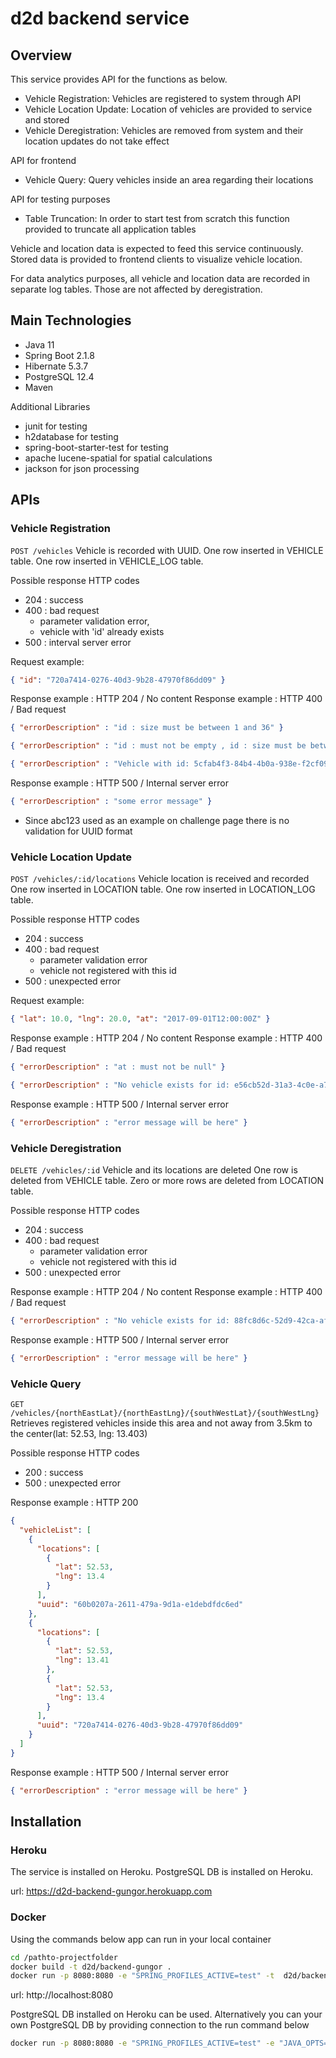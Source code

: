 # d2d backend service

## Overview

This service provides API for the functions as below.
 
* Vehicle Registration: Vehicles are registered to system through API
* Vehicle Location Update: Location of vehicles are provided to service and stored
* Vehicle Deregistration: Vehicles are removed from system and their location updates do not take effect

API for frontend
* Vehicle Query: Query vehicles inside an area regarding their locations 

API for testing purposes
* Table Truncation: In order to start test from scratch this function provided to truncate all application tables 

Vehicle and location data is expected to feed this service continuously. 
Stored data is provided to frontend clients to visualize vehicle location.

For data analytics purposes, all vehicle and location data are recorded in separate log tables.
Those are not affected by deregistration.
 
## Main Technologies 

* Java 11
* Spring Boot 2.1.8
* Hibernate 5.3.7
* PostgreSQL 12.4
* Maven

Additional Libraries
* junit for testing
* h2database for testing
* spring-boot-starter-test for testing
* apache lucene-spatial for spatial calculations
* jackson for json processing

## APIs

### Vehicle Registration
`POST /vehicles`
Vehicle is recorded with UUID.
One row inserted in VEHICLE table.
One row inserted in VEHICLE_LOG table.

Possible response HTTP codes
* 204 : success 
* 400 : bad request
    - parameter validation error,
    - vehicle with 'id' already exists
* 500 : interval server error 

Request example:
```json
{ "id": "720a7414-0276-40d3-9b28-47970f86dd09" }
```

Response example : HTTP 204 / No content
Response example : HTTP 400 / Bad request
```json
{ "errorDescription" : "id : size must be between 1 and 36" } 
```
```json
{ "errorDescription" : "id : must not be empty , id : size must be between 1 and 36" }
```
```json
{ "errorDescription" : "Vehicle with id: 5cfab4f3-84b4-4b0a-938e-f2cf091a3fef already exists" }
```
Response example : HTTP 500 / Internal server error
```json
{ "errorDescription" : "some error message" }
```

* Since abc123 used as an example on challenge page there is no validation for UUID format

### Vehicle Location Update
`POST /vehicles/:id/locations`
Vehicle location is received and recorded
One row inserted in LOCATION table.
One row inserted in LOCATION_LOG table.

Possible response HTTP codes
* 204 : success 
* 400 : bad request
    - parameter validation error
    - vehicle not registered with this id
* 500 : unexpected error 

Request example:
```json
{ "lat": 10.0, "lng": 20.0, "at": "2017-09-01T12:00:00Z" }
```

Response example : HTTP 204 / No content
Response example : HTTP 400 / Bad request
```json
{ "errorDescription" : "at : must not be null" } 
```
```json
{ "errorDescription" : "No vehicle exists for id: e56cb52d-31a3-4c0e-a7be-2ee1b79308f5" }
```
Response example : HTTP 500 / Internal server error
```json
{ "errorDescription" : "error message will be here" }
```

### Vehicle Deregistration

`DELETE /vehicles/:id`
Vehicle and its locations are deleted
One row is deleted from VEHICLE table.
Zero or more rows are deleted from LOCATION table.

Possible response HTTP codes
* 204 : success 
* 400 : bad request
    - parameter validation error
    - vehicle not registered with this id
* 500 : unexpected error 

Response example : HTTP 204 / No content
Response example : HTTP 400 / Bad request
```json
{ "errorDescription" : "No vehicle exists for id: 88fc8d6c-52d9-42ca-afd1-b0d8f192f369" }
```
Response example : HTTP 500 / Internal server error
```json
{ "errorDescription" : "error message will be here" }
```

### Vehicle Query

`GET /vehicles/{northEastLat}/{northEastLng}/{southWestLat}/{southWestLng}`
Retrieves registered vehicles inside this area and not away from 3.5km to the center(lat: 52.53, lng: 13.403)

Possible response HTTP codes
* 200 : success 
* 500 : unexpected error 

Response example : HTTP 200
```json
{
  "vehicleList": [
    {
      "locations": [
        {
          "lat": 52.53,
          "lng": 13.4
        }
      ],
      "uuid": "60b0207a-2611-479a-9d1a-e1debdfdc6ed"
    },
    {
      "locations": [
        {
          "lat": 52.53,
          "lng": 13.41
        },
        {
          "lat": 52.53,
          "lng": 13.4
        }
      ],
      "uuid": "720a7414-0276-40d3-9b28-47970f86dd09"
    }
  ]
}
```
Response example : HTTP 500 / Internal server error
```json
{ "errorDescription" : "error message will be here" }
```


## Installation

### Heroku
The service is installed on Heroku.
PostgreSQL DB is installed on Heroku.

url: https://d2d-backend-gungor.herokuapp.com 

### Docker

Using the commands below app can run in your local container

```bash
cd /pathto-projectfolder
docker build -t d2d/backend-gungor .
docker run -p 8080:8080 -e "SPRING_PROFILES_ACTIVE=test" -t  d2d/backend-gungor
```

url: http://localhost:8080

PostgreSQL DB installed on Heroku can be used. 
Alternatively you can your own PostgreSQL DB by providing connection to the run command below
```bash
docker run -p 8080:8080 -e "SPRING_PROFILES_ACTIVE=test" -e "JAVA_OPTS=-Dspring.datasource.url=jdbc:postgresql://host.docker.internal:5432/postgres -Dspring.datasource.username=postgres -Dspring.datasource.password=123456 -Dspring.jpa.properties.hibernate.default_schema=public" -t  d2d/backend-gungor
```
